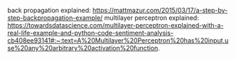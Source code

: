 back propagation explained:
https://mattmazur.com/2015/03/17/a-step-by-step-backpropagation-example/
multilayer perceptron explained:
https://towardsdatascience.com/multilayer-perceptron-explained-with-a-real-life-example-and-python-code-sentiment-analysis-cb408ee93141#:~:text=A%20Multilayer%20Perceptron%20has%20input,use%20any%20arbitrary%20activation%20function.